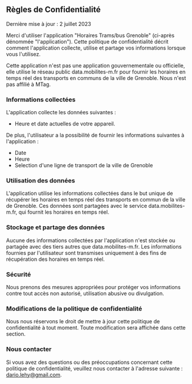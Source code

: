 ## Règles de Confidentialité

Dernière mise à jour : 2 juillet 2023

Merci d'utiliser l'application "Horaires Trams/bus Grenoble" (ci-après dénommée "l'application"). Cette politique de confidentialité décrit comment l'application collecte, utilise et partage vos informations lorsque vous l'utilisez.

Cette application n'est pas une application gouvernementale ou officielle, elle utilise le réseau public data.mobilites-m.fr pour fournir les horaires en temps réel des transports en communs de la ville de Grenoble. Nous n'est pas affilié à MTag.

### Informations collectées

L'application collecte les données suivantes :

- Heure et date actuelles de votre appareil.

De plus, l'utilisateur a la possibilité de fournir les informations suivantes à l'application :

- Date
- Heure
- Selection d'une ligne de transport de la ville de Grenoble

### Utilisation des données

L'application utilise les informations collectées dans le but unique de récupérer les horaires en temps réel des transports en commun de la ville de Grenoble. Ces données sont partagées avec le service data.mobilites-m.fr, qui fournit les horaires en temps réel.

### Stockage et partage des données

Aucune des informations collectées par l'application n'est stockée ou partagée avec des tiers autres que data.mobilites-m.fr. Les informations fournies par l'utilisateur sont transmises uniquement à des fins de récupération des horaires en temps réel.

### Sécurité

Nous prenons des mesures appropriées pour protéger vos informations contre tout accès non autorisé, utilisation abusive ou divulgation.

### Modifications de la politique de confidentialité

Nous nous réservons le droit de mettre à jour cette politique de confidentialité à tout moment. Toute modification sera affichée dans cette section.

### Nous contacter

Si vous avez des questions ou des préoccupations concernant cette politique de confidentialité, veuillez nous contacter à l'adresse suivante : [dario.lehy@gmail.com](mailto:dario.lehy@gmail.com).
